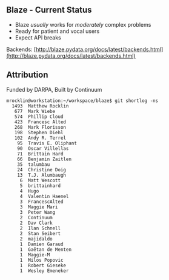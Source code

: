 ## Blaze - Current Status

* Blaze *usually* works for *moderately* complex problems
* Ready for patient and vocal users
* Expect API breaks

Backends:
[http://blaze.pydata.org/docs/latest/backends.html](http://blaze.pydata.org/docs/latest/backends.html)


## Attribution

Funded by DARPA, Built by Continuum

    mrocklin@workstation:~/workspace/blaze$ git shortlog -ns
      1493  Matthew Rocklin
       677  Mark Wiebe
       574  Phillip Cloud
       423  Francesc Alted
       268  Mark Florisson
       198  Stephen Diehl
       102  Andy R. Terrel
        95  Travis E. Oliphant
        90  Oscar Villellas
        71  Brittain Hard
        66  Benjamin Zaitlen
        35  talumbau
        24  Christine Doig
        13  T.J. Alumbaugh
         6  Matt Wescott
         5  brittainhard
         4  Hugo
         4  Valentin Haenel
         3  FrancescAlted
         3  Maggie Mari
         3  Peter Wang
         2  Continuum
         2  Dav Clark
         2  Ilan Schnell
         2  Stan Seibert
         2  majidaldo
         1  Damien Garaud
         1  Gaëtan de Menten
         1  Maggie-M
         1  Milos Popovic
         1  Robert Gieseke
         1  Wesley Emeneker


